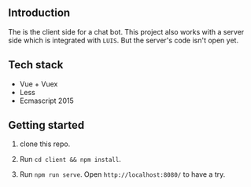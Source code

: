 ## Introduction
The is the client side for a chat bot. This project also works with a server side which is integrated with `LUIS`.
But the server's code isn't open yet.

## Tech stack

* Vue + Vuex
* Less
* Ecmascript 2015

## Getting started

1. clone this repo.

2. Run `cd client && npm install`.

3. Run `npm run serve`. Open `http://localhost:8080/` to have a try.
